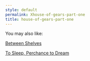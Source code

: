 ```yaml
---
style: default
permalink: Xhouse-of-gears-part-one
title: house-of-gears-part-one
---
```

You may also like:

[Between Shelves](http://scp-wiki.net/between-shelves)

[To Sleep, Perchance to Dream](http://scp-wiki.net/to-sleep-perchance-to-dream)
